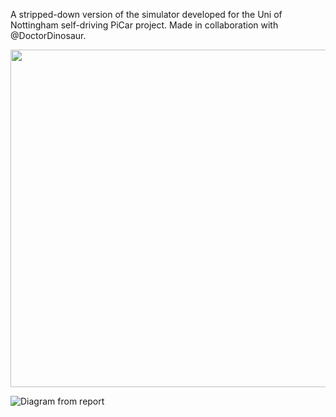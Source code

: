 A stripped-down version of the simulator developed for the Uni of Nottingham self-driving PiCar project. Made in collaboration with @DoctorDinosaur.

<img src="https://github.com/jckpn/picar_sim/assets/14837124/ed9881c9-c938-412e-88e2-7bfd9418f02a" width="960" height="540">

![Diagram from report](https://github.com/jckpn/picar_sim/assets/14837124/9acc0b3e-487f-4e42-a84f-94388d5c1d10)
